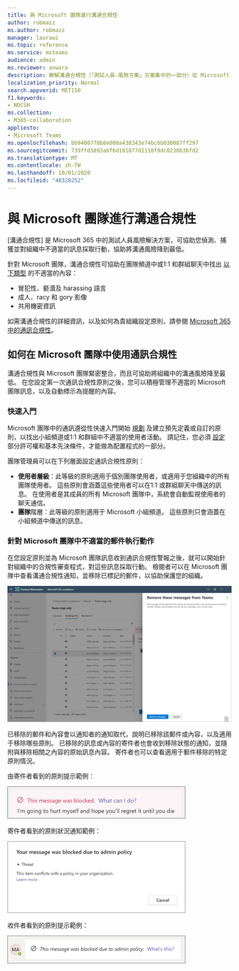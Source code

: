 ```yaml
---
title: 與 Microsoft 團隊進行溝通合規性
author: robmazz
ms.author: robmazz
manager: laurawi
ms.topic: reference
ms.service: msteams
audience: admin
ms.reviewer: anwara
description: 瞭解溝通合規性（「測試人員-風險方案」方案集中的一部分）從 Microsoft 小組角度 (這是) 的 M365 通訊合規性功能的一部分。
localization_priority: Normal
search.appverid: MET150
f1.keywords:
- NOCSH
ms.collection:
- M365-collaboration
appliesto:
- Microsoft Teams
ms.openlocfilehash: bb9400778b8e000a438343e74bc6b030087ff297
ms.sourcegitcommit: 739ffd5893abf6d181877d1110f9dc8230b3bfd2
ms.translationtype: MT
ms.contentlocale: zh-TW
ms.lasthandoff: 10/01/2020
ms.locfileid: "48328252"
---
```

# <a name="communication-compliance-with-microsoft-teams"></a>與 Microsoft 團隊進行溝通合規性

[溝通合規性] 是 Microsoft 365 中的測試人員風險解決方案，可協助您偵測、捕獲並對組織中不適當的訊息採取行動，協助將溝通風險降到最低。

針對 Microsoft 團隊，溝通合規性可協助在團隊頻道中或1:1 和群組聊天中找出 [以下類型](https://docs.microsoft.com/microsoft-365/compliance/communication-compliance-feature-reference) 的不適當的內容：

- 冒犯性、褻瀆及 harassing 語言
- 成人、racy 和 gory 影像
- 共用機密資訊

如需溝通合規性的詳細資訊，以及如何為貴組織設定原則，請參閱 [Microsoft 365 中的通訊合規性](https://docs.microsoft.com/microsoft-365/compliance/communication-compliance)。

## <a name="how-to-use-communication-compliance-in-microsoft-teams"></a>如何在 Microsoft 團隊中使用通訊合規性

溝通合規性與 Microsoft 團隊緊密整合，而且可協助將組織中的溝通風險降至最低。 在您設定第一次通訊合規性原則之後，您可以積極管理不適當的 Microsoft 團隊訊息，以及自動標示為提醒的內容。

### <a name="getting-started"></a>快速入門

Microsoft 團隊中的通訊遵從性快速入門開始 [規劃](https://docs.microsoft.com/microsoft-365/compliance/communication-compliance-plan) 及建立預先定義或自訂的原則，以找出小組頻道或1:1 和群組中不適當的使用者活動。 請記住，您必須 [設定](https://docs.microsoft.com/microsoft-365/compliance/communication-compliance-configure) 部分許可權和基本先決條件，才能做為配置程式的一部分。

團隊管理員可以在下列層面設定通訊合規性原則：

- **使用者層級**：此等級的原則適用于個別團隊使用者，或適用于您組織中的所有團隊使用者。 這些原則會涵蓋這些使用者可以在1:1 或群組聊天中傳送的訊息。 在使用者是其成員的所有 Microsoft 團隊中，系統會自動監視使用者的聊天通信。
- **團隊**階層：此等級的原則適用于 Microsoft 小組頻道。 這些原則只會涵蓋在小組頻道中傳送的訊息。

### <a name="act-on-inappropriate-messages-in-microsoft-teams"></a>針對 Microsoft 團隊中不適當的郵件執行動作

在您設定原則並為 Microsoft 團隊訊息收到通訊合規性警報之後，就可以開始針對組織中的合規性審查程式，對這些訊息採取行動。 檢閱者可以在 Microsoft 團隊中查看溝通合規性通知，並移除已標記的郵件，以協助保護您的組織。

![移除團隊中的郵件](./media/communication-compliance-remove-teams-message.png)

已移除的郵件和內容會以通知者的通知取代，說明已移除該郵件或內容，以及適用于移除哪些原則。 已移除的訊息或內容的寄件者也會收到移除狀態的通知，並隨附與移除相關之內容的原始訊息內容。 寄件者也可以查看適用于郵件移除的特定原則情況。

由寄件者看到的原則提示範例：

![寄件者的原則提示](./media/communication-compliance-warning-1.png)

寄件者看到的原則狀況通知範例：

![寄件者的原則狀況資訊](./media/communication-compliance-warning-2.png)

收件者看到的原則提示範例：

![[收件者] 的原則提示](./media/communication-compliance-warning-3.png)
